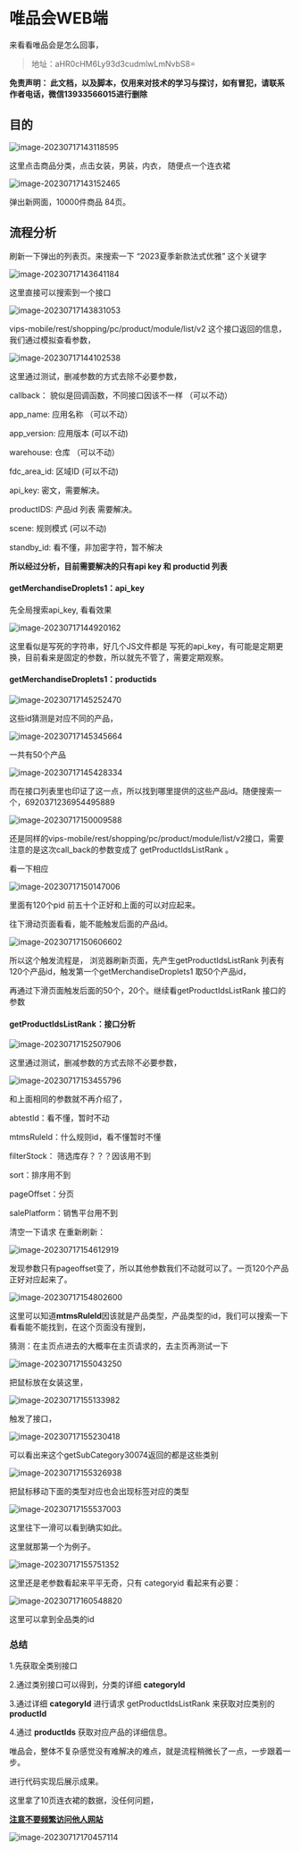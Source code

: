 # 唯品会WEB端	

来看看唯品会是怎么回事，

> 地址：aHR0cHM6Ly93d3cudmlwLmNvbS8=  

**免责声明： 此文档，以及脚本，仅用来对技术的学习与探讨，如有冒犯，请联系作者电话，微信13933566015进行删除**

## 目的

![image-20230717143118595](E:\gpss_learn_reverse\唯品会WEB\doc_image\image-20230717143118595.png)

这里点击商品分类，点击女装，男装，内衣， 随便点一个连衣裙

![image-20230717143152465](E:\gpss_learn_reverse\唯品会WEB\doc_image\image-20230717143152465.png)

弹出新网面，10000件商品 84页。

## 流程分析

刷新一下弹出的列表页。来搜索一下 “2023夏季新款法式优雅” 这个关键字

![image-20230717143641184](E:\gpss_learn_reverse\唯品会WEB\doc_image\image-20230717143641184.png)

这里直接可以搜索到一个接口

![image-20230717143831053](E:\gpss_learn_reverse\唯品会WEB\doc_image\image-20230717143831053.png)

vips-mobile/rest/shopping/pc/product/module/list/v2 这个接口返回的信息，我们通过模拟查看参数，

![image-20230717144102538](E:\gpss_learn_reverse\唯品会WEB\doc_image\image-20230717144102538.png)

这里通过测试，删减参数的方式去除不必要参数，

callback： 貌似是回调函数，不同接口因该不一样 （可以不动）

app_name: 应用名称 （可以不动）

app_version: 应用版本 (可以不动)

warehouse: 仓库 （可以不动）

fdc_area_id: 区域ID (可以不动)

api_key: 密文，需要解决。

productIDS: 产品id 列表 需要解决。

scene: 规则模式 (可以不动)

standby_id: 看不懂，非加密字符，暂不解决

**所以经过分析，目前需要解决的只有api key 和 productid 列表**

#### getMerchandiseDroplets1：api_key

先全局搜索api_key, 看看效果

![image-20230717144920162](E:\gpss_learn_reverse\唯品会WEB\doc_image\image-20230717144920162.png)

这里看似是写死的字符串，好几个JS文件都是 写死的api_key，有可能是定期更换，目前看来是固定的参数，所以就先不管了，需要定期观察。

#### getMerchandiseDroplets1：productids

![image-20230717145252470](E:\gpss_learn_reverse\唯品会WEB\doc_image\image-20230717145252470.png)

这些id猜测是对应不同的产品，

![image-20230717145345664](E:\gpss_learn_reverse\唯品会WEB\doc_image\image-20230717145345664.png)

一共有50个产品

![image-20230717145428334](E:\gpss_learn_reverse\唯品会WEB\doc_image\image-20230717145428334.png)

而在接口列表里也印证了这一点，所以找到哪里提供的这些产品id。随便搜索一个，6920371236954495889

![image-20230717150009588](E:\gpss_learn_reverse\唯品会WEB\doc_image\image-20230717150009588.png)

还是同样的vips-mobile/rest/shopping/pc/product/module/list/v2接口，需要注意的是这次call_back的参数变成了 getProductIdsListRank 。

看一下相应

![image-20230717150147006](E:\gpss_learn_reverse\唯品会WEB\doc_image\image-20230717150147006.png)

里面有120个pid 前五十个正好和上面的可以对应起来。

往下滑动页面看看，能不能触发后面的产品id。

![image-20230717150606602](E:\gpss_learn_reverse\唯品会WEB\doc_image\image-20230717150606602.png)

所以这个触发流程是， 浏览器刷新页面，先产生getProductIdsListRank 列表有120个产品id，触发第一个getMerchandiseDroplets1 取50个产品id，

再通过下滑页面触发后面的50个，20个。继续看getProductIdsListRank 接口的参数

#### getProductIdsListRank：接口分析

![image-20230717152507906](E:\gpss_learn_reverse\唯品会WEB\doc_image\image-20230717152507906.png)

这里通过测试，删减参数的方式去除不必要参数，

![image-20230717153455796](E:\gpss_learn_reverse\唯品会WEB\doc_image\image-20230717153455796.png)

和上面相同的参数就不再介绍了，

abtestId：看不懂，暂时不动

mtmsRuleId：什么规则id，看不懂暂时不懂

filterStock： 筛选库存？？？因该用不到 

sort：排序用不到

pageOffset：分页

salePlatform：销售平台用不到

清空一下请求 在重新刷新：



![image-20230717154612919](E:\gpss_learn_reverse\唯品会WEB\doc_image\image-20230717154612919.png)

发现参数只有pageoffset变了，所以其他参数我们不动就可以了。一页120个产品正好对应起来了。

![image-20230717154802600](E:\gpss_learn_reverse\唯品会WEB\doc_image\image-20230717154802600.png)

这里可以知道**mtmsRuleId**因该就是产品类型，产品类型的id，我们可以搜索一下看看能不能找到，在这个页面没有搜到，

猜测：在主页点进去的大概率在主页请求的，去主页再测试一下

![image-20230717155043250](E:\gpss_learn_reverse\唯品会WEB\doc_image\image-20230717155043250.png)

把鼠标放在女装这里，

![image-20230717155133982](E:\gpss_learn_reverse\唯品会WEB\doc_image\image-20230717155133982.png)

触发了接口，

![image-20230717155230418](E:\gpss_learn_reverse\唯品会WEB\doc_image\image-20230717155230418.png)

可以看出来这个getSubCategory30074返回的都是这些类别

![image-20230717155326938](E:\gpss_learn_reverse\唯品会WEB\doc_image\image-20230717155326938.png)

把鼠标移动下面的类型对应也会出现标签对应的类型

![image-20230717155537003](E:\gpss_learn_reverse\唯品会WEB\doc_image\image-20230717155537003.png)

这里往下一滑可以看到确实如此。

这里就那第一个为例子。

![image-20230717155751352](E:\gpss_learn_reverse\唯品会WEB\doc_image\image-20230717155751352.png)

这里还是老参数看起来平平无奇，只有   categoryid 看起来有必要：

![image-20230717160548820](E:\gpss_learn_reverse\唯品会WEB\doc_image\image-20230717160548820.png)

这里可以拿到全品类的id



### 总结

1.先获取全类别接口

2.通过类别接口可以得到，分类的详细 **categoryId** 

3.通过详细  **categoryId**  进行请求 getProductIdsListRank 来获取对应类别的 **productId**

4.通过 **productIds**  获取对应产品的详细信息。

唯品会，整体不复杂感觉没有难解决的难点，就是流程稍微长了一点，一步跟着一步。

进行代码实现后展示成果。

这里拿了10页连衣裙的数据，没任何问题，

<u>**注意不要频繁访问他人网站**</u>

![image-20230717170457114](E:\gpss_learn_reverse\唯品会WEB\doc_image\image-20230717170457114.png)

